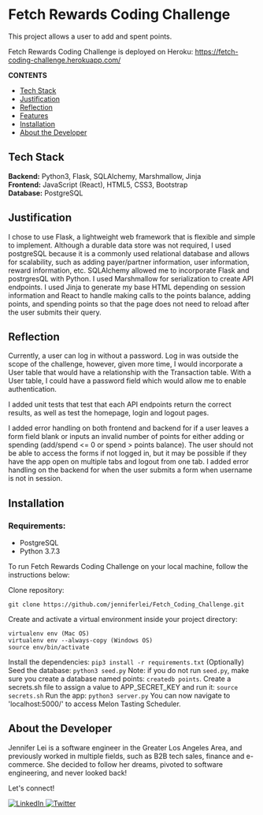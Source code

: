 # Fetch Rewards Coding Challenge

This project allows a user to add and spent points.

Fetch Rewards Coding Challenge is deployed on Heroku: <a href="https://fetch-coding-challenge.herokuapp.com/" target="_blank">https://fetch-coding-challenge.herokuapp.com/</a>

**CONTENTS**

- [Tech Stack](#tech-stack)
- [Justification](#justification)
- [Reflection](#reflection)
- [Features](#features)
- [Installation](#installation)
- [About the Developer](#about-the-developer)

## Tech Stack

**Backend:** Python3, Flask, SQLAlchemy, Marshmallow, Jinja\
**Frontend:** JavaScript (React), HTML5, CSS3, Bootstrap\
**Database:** PostgreSQL

## Justification

I chose to use Flask, a lightweight web framework that is flexible and simple to implement. Although a durable data store was not required, I used postgreSQL because it is a commonly used relational database and allows for scalability, such as adding payer/partner information, user information, reward information, etc. SQLAlchemy allowed me to incorporate Flask and postrgresQL with Python. I used Marshmallow for serialization to create API endpoints. I used Jinja to generate my base HTML depending on session information and React to handle making calls to the points balance, adding points, and spending points so that the page does not need to reload after the user submits their query.

## Reflection

Currently, a user can log in without a password. Log in was outside the scope of the challenge, however, given more time, I would incorporate a User table that would have a relationship with the Transaction table. With a User table, I could have a password field which would allow me to enable authentication.

I added unit tests that test that each API endpoints return the correct results, as well as test the homepage, login and logout pages.

I added error handling on both frontend and backend for if a user leaves a form field blank or inputs an invalid number of points for either adding or spending (add/spend <= 0 or spend > points balance).
The user should not be able to access the forms if not logged in, but it may be possible if they have the app open on multiple tabs and logout from one tab. I added error handling on the backend for when the user submits a form when username is not in session.

## Installation

### Requirements:

- PostgreSQL
- Python 3.7.3

To run Fetch Rewards Coding Challenge on your local machine, follow the instructions below:

Clone repository:

```
git clone https://github.com/jenniferlei/Fetch_Coding_Challenge.git
```

Create and activate a virtual environment inside your project directory:

```
virtualenv env (Mac OS)
virtualenv env --always-copy (Windows OS)
source env/bin/activate
```

Install the dependencies:
`pip3 install -r requirements.txt`
(Optionally) Seed the database:
`python3 seed.py`
Note: if you do not run `seed.py`, make sure you create a database named
points:
`createdb points`.
Create a secrets.sh file to assign a value to APP_SECRET_KEY and run it:
`source secrets.sh`
Run the app:
`python3 server.py`
You can now navigate to 'localhost:5000/' to access Melon Tasting Scheduler.

## About the Developer

Jennifer Lei is a software engineer in the Greater Los Angeles Area, and previously worked in multiple fields, such as B2B tech sales, finance and e-commerce. She decided to follow her dreams, pivoted to software engineering, and never looked back!

Let's connect!

<p><a href="https://www.linkedin.com/in/jenniferlei/">
  <img
    alt="LinkedIn"
    src="https://img.shields.io/badge/linkedin-%230077B5.svg?style=for-the-badge&logo=linkedin&logoColor=white"
  />
</a>
<a href="https://twitter.com/JenniferLei_">
  <img
    alt="Twitter"
    src="https://img.shields.io/badge/twitter-%231DA1F2.svg?&style=for-the-badge&logo=twitter&logoColor=white"
  />
</a></p>
